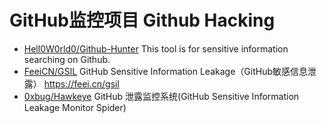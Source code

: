 # GitHub监控项目 Github Hacking
- [Hell0W0rld0/Github-Hunter](https://github.com/Hell0W0rld0/Github-Hunter) This tool is for sensitive information searching on Github.
- [FeeiCN/GSIL](https://github.com/FeeiCN/GSIL) GitHub Sensitive Information Leakage（GitHub敏感信息泄露） https://feei.cn/gsil
- [0xbug/Hawkeye](https://github.com/0xbug/Hawkeye) GitHub 泄露监控系统(GitHub Sensitive Information Leakage Monitor Spider)
